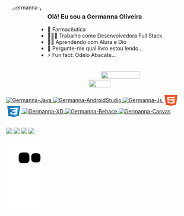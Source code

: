 <img align="left" alt="Germanna-pic" height="200" style="border-radius:50px;" src="https://media.discordapp.net/attachments/936192176000495638/941839328819171401/download20220205203129.png?width=409&height=409"> 

### Olá! Eu sou a Germanna Oliveira
- 💊 Farmacêutica
- 👩🏻‍💻 Trabalho como Desenvolvedora Full Stack
- ✍🏻 Aprendendo com Alura e Dio
- 💬 Pergunte-me qual livro estou lendo...
- ⚡ Fun fact: Odeio Abacate...
##

<div align="center">
  <a href="https://github.com/germannafol">
  <img width= "45%" height="30%" src="https://github-readme-stats.vercel.app/api?username=germannafol&show_icons=true&theme=radical&include_all_commits=true&count_private=true&hide=stars,prs&locale=pt-br"/>
  <img width= "34%" height="50%" src="https://github-readme-stats.vercel.app/api/top-langs/?username=germannafol&layout=compact&langs_count=7&theme=radical&locale=pt-br"/>
</div>
<div style="display: inline_block"><br>
  <img align="center" alt="Germanna-Java" height="30" width="40" src="https://cdn.jsdelivr.net/gh/devicons/devicon/icons/java/java-original.svg">
  <img align="center" alt="Germanna-AndroidStudio" height="30" width="40" src="https://cdn.jsdelivr.net/gh/devicons/devicon/icons/android/android-original.svg">
  <img align="center" alt="Germanna-Js" height="30" width="40" src="https://cdn.jsdelivr.net/gh/devicons/devicon/icons/javascript/javascript-plain.svg">
  <img align="center" alt="Germanna-HTML" height="30" width="40" src="https://raw.githubusercontent.com/devicons/devicon/master/icons/html5/html5-original.svg">
  <img align="center" alt="Germanna-CSS" height="30" width="40" src="https://raw.githubusercontent.com/devicons/devicon/master/icons/css3/css3-original.svg">
  <img align="center" alt="Germanna-XD" height="30" width="40" src="https://cdn.jsdelivr.net/gh/devicons/devicon/icons/xd/xd-plain.svg">
  <img align="center" alt="Germanna-Behace" height="30" width="40" src="https://cdn.jsdelivr.net/gh/devicons/devicon/icons/behance/behance-plain.svg">
  <img align="center" alt="Germanna-Canvas" height="30" width="40" src="https://cdn.jsdelivr.net/gh/devicons/devicon/icons/canva/canva-original.svg">

</div>
  
  ##
  
  <div> 
 <a href="https://instagram.com/germannafol" target="_blank"><img src="https://img.shields.io/badge/-Instagram-%23E4405F?style=for-the-badge&logo=instagram&logoColor=white" target="_blank"></a>
 <a href="https://discord.gg/ZbKDq2gN" target="_blank"><img src="https://img.shields.io/badge/Discord-7289DA?style=for-the-badge&logo=discord&logoColor=white" target="_blank"></a> 
  <a href = "mailto:germannafol@outlook.com"><img src="https://img.shields.io/badge/Microsoft_Outlook-0078D4?style=for-the-badge&logo=microsoft-outlook&logoColor=white" target="_blank"></a>
  <a href="https://www.linkedin.com/in/germanna-oliveira/" target="_blank"><img src="https://img.shields.io/badge/-LinkedIn-%230077B5?style=for-the-badge&logo=linkedin&logoColor=white" target="_blank"></a> 
 
  ![Snake animation](https://github.com/rafaballerini/rafaballerini/blob/output/github-contribution-grid-snake.svg)
 
</div>
